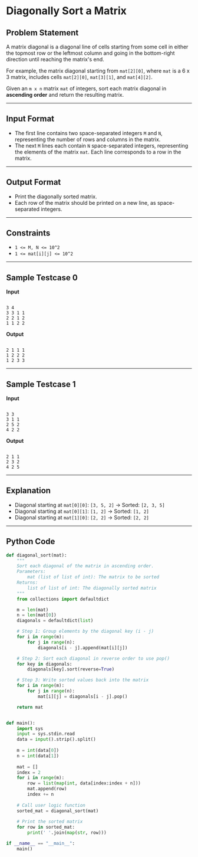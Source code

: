 # Diagonally Sort a Matrix

## Problem Statement

A matrix diagonal is a diagonal line of cells starting from some cell in either the topmost row or the leftmost column and going in the bottom-right direction until reaching the matrix's end.

For example, the matrix diagonal starting from `mat[2][0]`, where `mat` is a 6 x 3 matrix, includes cells `mat[2][0]`, `mat[3][1]`, and `mat[4][2]`.

Given an `m x n` matrix `mat` of integers, sort each matrix diagonal in **ascending order** and return the resulting matrix.

---

## Input Format

- The first line contains two space-separated integers `M` and `N`, representing the number of rows and columns in the matrix.
- The next `M` lines each contain `N` space-separated integers, representing the elements of the matrix `mat`. Each line corresponds to a row in the matrix.

---

## Output Format

- Print the diagonally sorted matrix.
- Each row of the matrix should be printed on a new line, as space-separated integers.

---

## Constraints

- `1 <= M, N <= 10^2`
- `1 <= mat[i][j] <= 10^2`

---

## Sample Testcase 0

**Input**
```

3 4
3 3 1 1
2 2 1 2
1 1 2 2

```

**Output**
```

2 1 1 1
1 2 2 2
1 2 3 3

```

---

## Sample Testcase 1

**Input**
```

3 3
3 1 1
2 5 2
4 2 2

```

**Output**
```

2 1 1
2 3 2
4 2 5

````

---

## Explanation

- Diagonal starting at `mat[0][0]`: `[3, 5, 2]` → Sorted: `[2, 3, 5]`
- Diagonal starting at `mat[0][1]`: `[1, 2]` → Sorted: `[1, 2]`
- Diagonal starting at `mat[1][0]`: `[2, 2]` → Sorted: `[2, 2]`

---

## Python Code

```python
def diagonal_sort(mat):
    """
    Sort each diagonal of the matrix in ascending order.
    Parameters:
        mat (list of list of int): The matrix to be sorted
    Returns:
        list of list of int: The diagonally sorted matrix
    """
    from collections import defaultdict

    m = len(mat)
    n = len(mat[0])
    diagonals = defaultdict(list)

    # Step 1: Group elements by the diagonal key (i - j)
    for i in range(m):
        for j in range(n):
            diagonals[i - j].append(mat[i][j])

    # Step 2: Sort each diagonal in reverse order to use pop()
    for key in diagonals:
        diagonals[key].sort(reverse=True)

    # Step 3: Write sorted values back into the matrix
    for i in range(m):
        for j in range(n):
            mat[i][j] = diagonals[i - j].pop()

    return mat


def main():
    import sys
    input = sys.stdin.read
    data = input().strip().split()
    
    m = int(data[0])
    n = int(data[1])
    
    mat = []
    index = 2
    for i in range(m):
        row = list(map(int, data[index:index + n]))
        mat.append(row)
        index += n
    
    # Call user logic function
    sorted_mat = diagonal_sort(mat)
    
    # Print the sorted matrix
    for row in sorted_mat:
        print(' '.join(map(str, row)))

if __name__ == "__main__":
    main()
````

